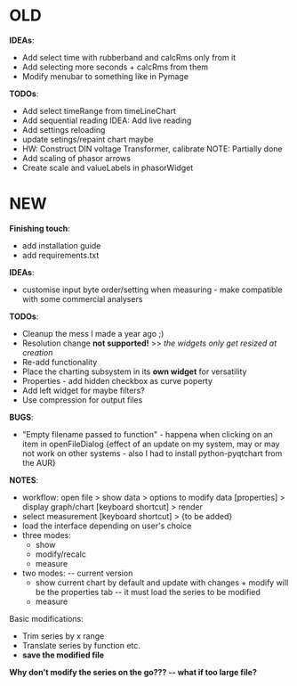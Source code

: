 # OLD

**IDEAs**:
 - Add select time with rubberband and calcRms only from it
 - Add selecting more seconds + calcRms from them
 - Modify menubar to something like in Pymage

**TODOs**:
 - Add select timeRange from timeLineChart
 - Add sequential reading IDEA: Add live reading
 - Add settings reloading
 - update setings/repaint chart maybe
 - HW: Construct DIN voltage Transformer, calibrate    NOTE: Partially done
 - Add scaling of phasor arrows
 - Create scale and valueLabels in phasorWidget

# NEW

**Finishing touch**:
 - add installation guide
 - add requirements.txt

**IDEAs**:
  - customise input byte order/setting when measuring - make compatible with some commercial analysers

**TODOs**:
 - Cleanup the mess I made a year ago ;)
 - Resolution change **not supported!** >> *the widgets only get resized at creation*
 - Re-add functionality
 - Place the charting subsystem in its **own widget** for versatility
 - Properties - add hidden checkbox as curve poperty
 - Add left widget for maybe filters?
 - Use compression for output files

**BUGS**:
 - "Empty filename passed to function" - happena when clicking on an item in openFileDialog {effect of an update on my system, may or may not work on other systems - also I had to install python-pyqtchart from the AUR}

**NOTES**:
 - workflow: open file > show data > options to modify data [properties] > display graph/chart [keyboard shortcut] > render
 - select measurement [keyboard shortcut] > {to be added}
 - load the interface depending on user's choice
 - three modes:
    - show
    - modify/recalc
    - measure
 - two modes: -- current version
    - show current chart by default and update with changes + modify will be the properties tab -- it must load the series to be modified
    - measure

Basic modifications:
 - Trim series by x range
 - Translate series by function etc.
 - **save the modified file**

**Why don't modify the series on the go??? -- what if too large file?**
